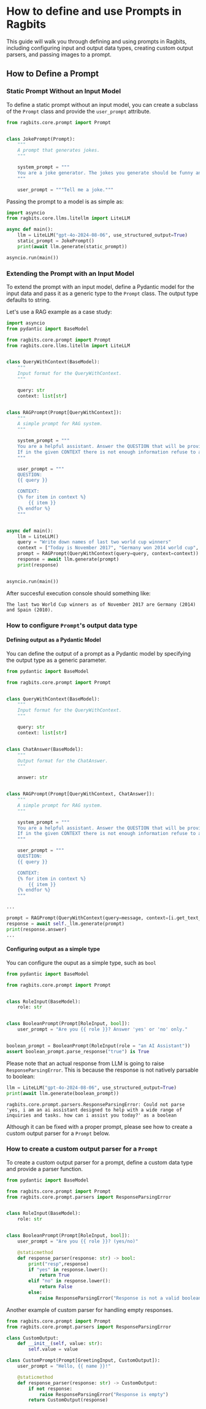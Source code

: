 # How to define and use Prompts in Ragbits

This guide will walk you through defining and using prompts in Ragbits, including configuring input and output data types, creating custom output parsers, and passing images to a prompt.

## How to Define a Prompt

### Static Prompt Without an Input Model

To define a static prompt without an input model, you can create a subclass of the `Prompt` class and provide the `user_prompt` attribute.

```python
from ragbits.core.prompt import Prompt


class JokePrompt(Prompt):
    """
    A prompt that generates jokes.
    """

    system_prompt = """
    You are a joke generator. The jokes you generate should be funny and not offensive.
    """

    user_prompt = """Tell me a joke."""
```
Passing the prompt to a model is as simple as:
```python
import asyncio
from ragbits.core.llms.litellm import LiteLLM

async def main():
    llm = LiteLLM("gpt-4o-2024-08-06", use_structured_output=True)
    static_prompt = JokePrompt()
    print(await llm.generate(static_prompt))

asyncio.run(main())
```

### Extending the Prompt with an Input Model
To extend the prompt with an input model, define a Pydantic model for the input data and pass it as a generic type to the `Prompt` class. The output type defaults to string.

Let's use a RAG example as a case study:

```python
import asyncio
from pydantic import BaseModel

from ragbits.core.prompt import Prompt
from ragbits.core.llms.litellm import LiteLLM


class QueryWithContext(BaseModel):
    """
    Input format for the QueryWithContext.
    """

    query: str
    context: list[str]


class RAGPrompt(Prompt[QueryWithContext]):
    """
    A simple prompt for RAG system.
    """

    system_prompt = """
    You are a helpful assistant. Answer the QUESTION that will be provided using CONTEXT.
    If in the given CONTEXT there is not enough information refuse to answer.
    """

    user_prompt = """
    QUESTION:
    {{ query }}

    CONTEXT:
    {% for item in context %}
        {{ item }}
    {% endfor %}
    """


async def main():
    llm = LiteLLM()
    query = "Write down names of last two world cup winners"
    context = ["Today is November 2017", "Germany won 2014 world cup", "Spain won 2010 world cup"]
    prompt = RAGPrompt(QueryWithContext(query=query, context=context))
    response = await llm.generate(prompt)
    print(response)


asyncio.run(main())
```

After succesful execution console should something like:

```text
The last two World Cup winners as of November 2017 are Germany (2014) and Spain (2010).
```
### How to configure `Prompt`'s output data type
#### Defining output as a Pydantic Model
You can define the output of a prompt as a Pydantic model by specifying the output type as a generic parameter.
```python
from pydantic import BaseModel

from ragbits.core.prompt import Prompt


class QueryWithContext(BaseModel):
    """
    Input format for the QueryWithContext.
    """

    query: str
    context: list[str]


class ChatAnswer(BaseModel):
    """
    Output format for the ChatAnswer.
    """

    answer: str


class RAGPrompt(Prompt[QueryWithContext, ChatAnswer]):
    """
    A simple prompt for RAG system.
    """

    system_prompt = """
    You are a helpful assistant. Answer the QUESTION that will be provided using CONTEXT.
    If in the given CONTEXT there is not enough information refuse to answer.
    """

    user_prompt = """
    QUESTION:
    {{ query }}

    CONTEXT:
    {% for item in context %}
        {{ item }}
    {% endfor %}
    """

...

prompt = RAGPrompt(QueryWithContext(query=message, context=[i.get_text_representation() for i in results]))
response = await self._llm.generate(prompt)
print(response.answer)
...
```
#### Configuring output as a simple type
You can configure the ouput as a simple type, such as `bool`
```python
from pydantic import BaseModel

from ragbits.core.prompt import Prompt


class RoleInput(BaseModel):
    role: str


class BooleanPrompt(Prompt[RoleInput, bool]):
    user_prompt = "Are you {{ role }}? Answer 'yes' or 'no' only."


boolean_prompt = BooleanPrompt(RoleInput(role = "an AI Assistant"))
assert boolean_prompt.parse_response("true") is True
```
Please note that an actual response from LLM is going to raise `ResponseParsingError`. This is because the response is not natively parsable to boolean:
```python
llm = LiteLLM("gpt-4o-2024-08-06", use_structured_output=True)
print(await llm.generate(boolean_prompt))
```
```
ragbits.core.prompt.parsers.ResponseParsingError: Could not parse 'yes, i am an ai assistant designed to help with a wide range of inquiries and tasks. how can i assist you today?' as a boolean
```
Although it can be fixed with a proper prompt, please see how to create a custom output parser for a `Prompt` below.

### How to create a custom output parser for a `Prompt`
To create a custom output parser for a prompt, define a custom data type and provide a parser function.

```python
from pydantic import BaseModel

from ragbits.core.prompt import Prompt
from ragbits.core.prompt.parsers import ResponseParsingError


class RoleInput(BaseModel):
    role: str


class BooleanPrompt(Prompt[RoleInput, bool]):
    user_prompt = "Are you {{ role }}? (yes/no)"

    @staticmethod
    def response_parser(response: str) -> bool:
        print("resp",response)
        if "yes" in response.lower():
            return True
        elif "no" in response.lower():
            return False
        else:
            raise ResponseParsingError("Response is not a valid boolean value.")
```

Another example of custom parser for handling empty responses.
```python
from ragbits.core.prompt import Prompt
from ragbits.core.prompt.parsers import ResponseParsingError

class CustomOutput:
    def __init__(self, value: str):
        self.value = value

class CustomPrompt(Prompt[GreetingInput, CustomOutput]):
    user_prompt = "Hello, {{ name }}!"

    @staticmethod
    def response_parser(response: str) -> CustomOutput:
        if not response:
            raise ResponseParsingError("Response is empty")
        return CustomOutput(response)
```
